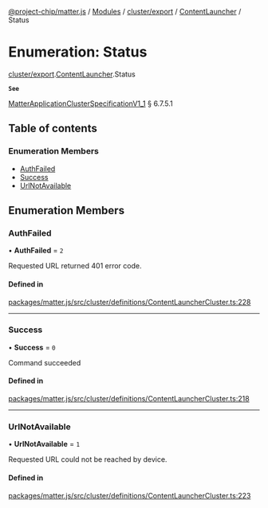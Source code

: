 [@project-chip/matter.js](../README.md) / [Modules](../modules.md) / [cluster/export](../modules/cluster_export.md) / [ContentLauncher](../modules/cluster_export.ContentLauncher.md) / Status

# Enumeration: Status

[cluster/export](../modules/cluster_export.md).[ContentLauncher](../modules/cluster_export.ContentLauncher.md).Status

**`See`**

[MatterApplicationClusterSpecificationV1_1](../interfaces/spec_export.MatterApplicationClusterSpecificationV1_1.md) § 6.7.5.1

## Table of contents

### Enumeration Members

- [AuthFailed](cluster_export.ContentLauncher.Status.md#authfailed)
- [Success](cluster_export.ContentLauncher.Status.md#success)
- [UrlNotAvailable](cluster_export.ContentLauncher.Status.md#urlnotavailable)

## Enumeration Members

### AuthFailed

• **AuthFailed** = ``2``

Requested URL returned 401 error code.

#### Defined in

[packages/matter.js/src/cluster/definitions/ContentLauncherCluster.ts:228](https://github.com/project-chip/matter.js/blob/dfd1dc35/packages/matter.js/src/cluster/definitions/ContentLauncherCluster.ts#L228)

___

### Success

• **Success** = ``0``

Command succeeded

#### Defined in

[packages/matter.js/src/cluster/definitions/ContentLauncherCluster.ts:218](https://github.com/project-chip/matter.js/blob/dfd1dc35/packages/matter.js/src/cluster/definitions/ContentLauncherCluster.ts#L218)

___

### UrlNotAvailable

• **UrlNotAvailable** = ``1``

Requested URL could not be reached by device.

#### Defined in

[packages/matter.js/src/cluster/definitions/ContentLauncherCluster.ts:223](https://github.com/project-chip/matter.js/blob/dfd1dc35/packages/matter.js/src/cluster/definitions/ContentLauncherCluster.ts#L223)
